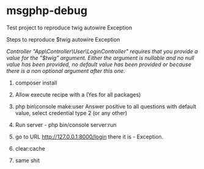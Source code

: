 # msgphp-debug
Test project to reproduce twig autowire Exception

Steps to reproduce $twig autowire Exception

_Controller "App\Controller\User\LoginController" requires that you provide a value for the "$twig" argument. Either the argument is nullable and no null value has been provided, no default value has been provided or because there is a non optional argument after this one._

1. composer install
2. Allow execute recipe with a (Yes for all packages)
3. php bin\console make:user
    Answer positive to all questions with default value, select credential type 2 (or any other)

4. Run server - php bin/console server:run
5. go to URL http://127.0.0.1:8000/login
    there it is - Exception.
6. clear:cache
7. same shit
